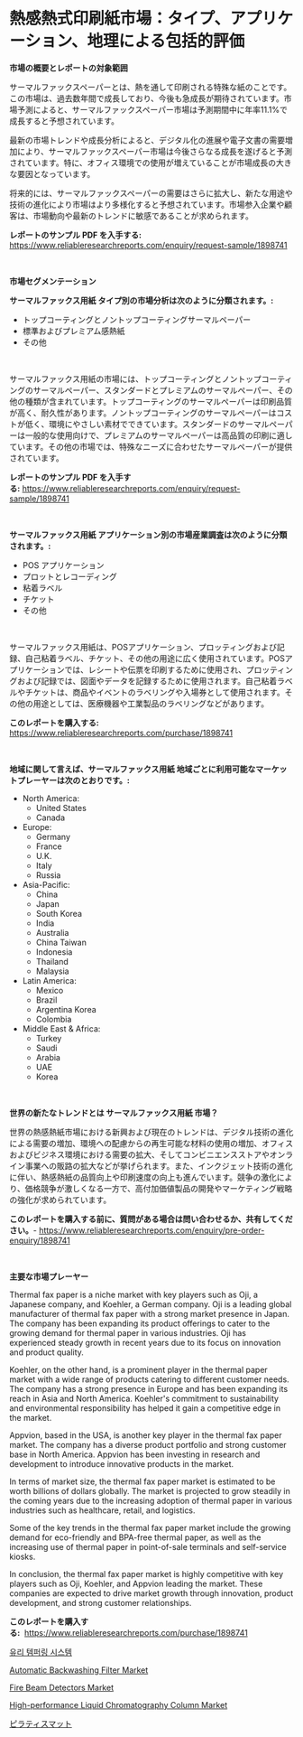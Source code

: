 <p><h1>熱感熱式印刷紙市場：タイプ、アプリケーション、地理による包括的評価</h1></p><p><strong>市場の概要とレポートの対象範囲</strong></p>
<p><p>サーマルファックスペーパーとは、熱を通して印刷される特殊な紙のことです。この市場は、過去数年間で成長しており、今後も急成長が期待されています。市場予測によると、サーマルファックスペーパー市場は予測期間中に年率11.1%で成長すると予想されています。</p><p>最新の市場トレンドや成長分析によると、デジタル化の進展や電子文書の需要増加により、サーマルファックスペーパー市場は今後さらなる成長を遂げると予測されています。特に、オフィス環境での使用が増えていることが市場成長の大きな要因となっています。</p><p>将来的には、サーマルファックスペーパーの需要はさらに拡大し、新たな用途や技術の進化により市場はより多様化すると予想されています。市場参入企業や顧客は、市場動向や最新のトレンドに敏感であることが求められます。</p></p>
<p><strong>レポートのサンプル PDF を入手する:</strong> <a href="https://www.reliableresearchreports.com/enquiry/request-sample/1898741">https://www.reliableresearchreports.com/enquiry/request-sample/1898741</a></p>
<p>&nbsp;</p>
<p><strong>市場セグメンテーション</strong></p>
<p><strong>サーマルファックス用紙 タイプ別の市場分析は次のように分類されます。:</strong></p>
<p><ul><li>トップコーティングとノントップコーティングサーマルペーパー</li><li>標準およびプレミアム感熱紙</li><li>その他</li></ul></p>
<p>&nbsp;</p>
<p><p>サーマルファックス用紙の市場には、トップコーティングとノントップコーティングのサーマルペーパー、スタンダードとプレミアムのサーマルペーパー、その他の種類が含まれています。トップコーティングのサーマルペーパーは印刷品質が高く、耐久性があります。ノントップコーティングのサーマルペーパーはコストが低く、環境にやさしい素材でできています。スタンダードのサーマルペーパーは一般的な使用向けで、プレミアムのサーマルペーパーは高品質の印刷に適しています。その他の市場では、特殊なニーズに合わせたサーマルペーパーが提供されています。</p></p>
<p><strong>レポートのサンプル PDF を入手する:</strong>&nbsp;<a href="https://www.reliableresearchreports.com/enquiry/request-sample/1898741">https://www.reliableresearchreports.com/enquiry/request-sample/1898741</a></p>
<p>&nbsp;</p>
<p><strong> サーマルファックス用紙 アプリケーション別の市場産業調査は次のように分類されます。:</strong></p>
<p><ul><li>POS アプリケーション</li><li>プロットとレコーディング</li><li>粘着ラベル</li><li>チケット</li><li>その他</li></ul></p>
<p>&nbsp;</p>
<p><p>サーマルファックス用紙は、POSアプリケーション、プロッティングおよび記録、自己粘着ラベル、チケット、その他の用途に広く使用されています。POSアプリケーションでは、レシートや伝票を印刷するために使用され、プロッティングおよび記録では、図面やデータを記録するために使用されます。自己粘着ラベルやチケットは、商品やイベントのラベリングや入場券として使用されます。その他の用途としては、医療機器や工業製品のラベリングなどがあります。</p></p>
<p><strong>このレポートを購入する:</strong>&nbsp; <a href="https://www.reliableresearchreports.com/purchase/1898741">https://www.reliableresearchreports.com/purchase/1898741</a></p>
<p>&nbsp;</p>
<p><strong>地域に関して言えば、サーマルファックス用紙 地域ごとに利用可能なマーケットプレーヤーは次のとおりです。:</strong></p>
<p><ul>
    <li>
        North America:
        <ul>
            <li>United States</li>
            <li>Canada</li>
        </ul>
    </li>
    <li>
        Europe:
        <ul>
            <li>Germany</li>
            <li>France</li>
            <li>U.K.</li>
            <li>Italy</li>
            <li>Russia</li>
        </ul>
    </li>
    <li>
        Asia-Pacific:
        <ul>
            <li>China</li>
            <li>Japan</li>
            <li>South Korea</li>
            <li>India</li>
            <li>Australia</li>
            <li>China Taiwan</li>
            <li>Indonesia</li>
            <li>Thailand</li>
            <li>Malaysia</li>
        </ul>
    </li>
    <li>
        Latin America:
        <ul>
            <li>Mexico</li>
            <li>Brazil</li>
            <li>Argentina Korea</li>
            <li>Colombia</li>
        </ul>
    </li>
    <li>
        Middle East & Africa:
        <ul>
            <li>Turkey</li>
            <li>Saudi</li>
            <li>Arabia</li>
            <li>UAE</li>
            <li>Korea</li>
        </ul>
    </li>
    </ul></p>
<p>&nbsp;</p>
<p><strong>世界の新たなトレンドとは サーマルファックス用紙 市場？</strong></p>
<p><p>世界の熱感熱紙市場における新興および現在のトレンドは、デジタル技術の進化による需要の増加、環境への配慮からの再生可能な材料の使用の増加、オフィスおよびビジネス環境における需要の拡大、そしてコンビニエンスストアやオンライン事業への販路の拡大などが挙げられます。また、インクジェット技術の進化に伴い、熱感熱紙の品質向上や印刷速度の向上も進んでいます。競争の激化により、価格競争が激しくなる一方で、高付加価値製品の開発やマーケティング戦略の強化が求められています。</p></p>
<p><strong>このレポートを購入する前に、質問がある場合は問い合わせるか、共有してください。</strong>- <a href="https://www.reliableresearchreports.com/enquiry/pre-order-enquiry/1898741">https://www.reliableresearchreports.com/enquiry/pre-order-enquiry/1898741</a></p>
<p>&nbsp;</p>
<p><strong>主要な市場プレーヤー</strong></p>
<p><p>Thermal fax paper is a niche market with key players such as Oji, a Japanese company, and Koehler, a German company. Oji is a leading global manufacturer of thermal fax paper with a strong market presence in Japan. The company has been expanding its product offerings to cater to the growing demand for thermal paper in various industries. Oji has experienced steady growth in recent years due to its focus on innovation and product quality.</p><p>Koehler, on the other hand, is a prominent player in the thermal paper market with a wide range of products catering to different customer needs. The company has a strong presence in Europe and has been expanding its reach in Asia and North America. Koehler's commitment to sustainability and environmental responsibility has helped it gain a competitive edge in the market.</p><p>Appvion, based in the USA, is another key player in the thermal fax paper market. The company has a diverse product portfolio and strong customer base in North America. Appvion has been investing in research and development to introduce innovative products in the market.</p><p>In terms of market size, the thermal fax paper market is estimated to be worth billions of dollars globally. The market is projected to grow steadily in the coming years due to the increasing adoption of thermal paper in various industries such as healthcare, retail, and logistics.</p><p>Some of the key trends in the thermal fax paper market include the growing demand for eco-friendly and BPA-free thermal paper, as well as the increasing use of thermal paper in point-of-sale terminals and self-service kiosks.</p><p>In conclusion, the thermal fax paper market is highly competitive with key players such as Oji, Koehler, and Appvion leading the market. These companies are expected to drive market growth through innovation, product development, and strong customer relationships.</p></p>
<p><strong>このレポートを購入する:</strong>&nbsp;&nbsp;<a href="https://www.reliableresearchreports.com/purchase/1898741">https://www.reliableresearchreports.com/purchase/1898741</a></p>
<p><p><a href="https://github.com/vsr06p4p49/Market-Research-Report-List-1/blob/main/9458468194135.md">유리 템퍼링 시스템</a></p><p><a href="https://issuu.com/reportprime-2/docs/automatic-backwashing-filter-market-size-2030.pptx">Automatic Backwashing Filter Market</a></p><p><a href="https://view.publitas.com/reportprime-1/insights-into-fire-beam-detectors-market-size-analysing-market-share-trends-and-growth-from-2024-to-2031/">Fire Beam Detectors Market</a></p><p><a href="https://github.com/angelajermaine/Market-Research-Report-List-2/blob/main/high-performance-liquid-chromatography-column-market.md">High-performance Liquid Chromatography Column Market</a></p><p><a href="https://github.com/cbigkbh02719/Market-Research-Report-List-1/blob/main/1736884194411.md">ピラティスマット</a></p></p>